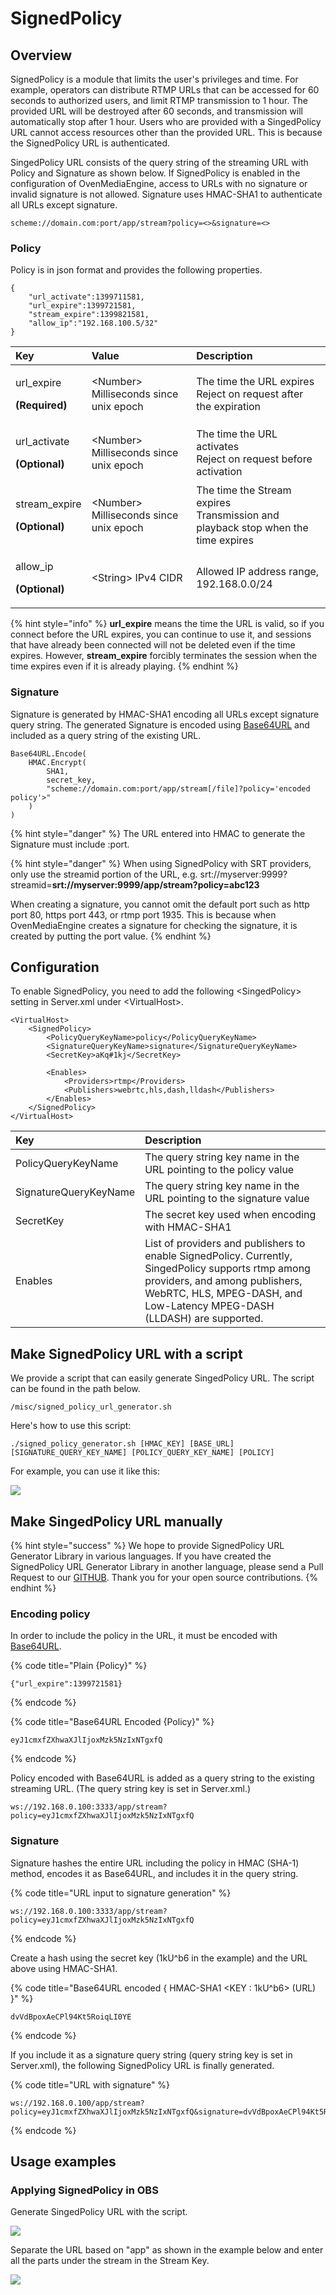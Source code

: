# SignedPolicy

## Overview

SignedPolicy is a module that limits the user's privileges and time. For example, operators can distribute RTMP URLs that can be accessed for 60 seconds to authorized users, and limit RTMP transmission to 1 hour. The provided URL will be destroyed after 60 seconds, and transmission will automatically stop after 1 hour. Users who are provided with a SingedPolicy URL cannot access resources other than the provided URL. This is because the SignedPolicy URL is authenticated.

SingedPolicy URL consists of the query string of the streaming URL with Policy and Signature as shown below. If SignedPolicy is enabled in the configuration of OvenMediaEngine, access to URLs with no signature or invalid signature is not allowed. Signature uses HMAC-SHA1 to authenticate all URLs except signature.

```text
scheme://domain.com:port/app/stream?policy=<>&signature=<>
```

### Policy

Policy is in json format and provides the following properties.

```text
{
	"url_activate":1399711581,									
	"url_expire":1399721581,									
	"stream_expire":1399821581,									
	"allow_ip":"192.168.100.5/32"
}
```

<table>
  <thead>
    <tr>
      <th style="text-align:left">Key</th>
      <th style="text-align:left">Value</th>
      <th style="text-align:left">Description</th>
    </tr>
  </thead>
  <tbody>
    <tr>
      <td style="text-align:left">
        <p>url_expire</p>
        <p><b>(Required)</b>
        </p>
      </td>
      <td style="text-align:left">&lt;Number&gt; Milliseconds since unix epoch</td>
      <td style="text-align:left">The time the URL expires
        <br />Reject on request after the expiration</td>
    </tr>
    <tr>
      <td style="text-align:left">
        <p>url_activate</p>
        <p><b>(Optional)</b>
        </p>
      </td>
      <td style="text-align:left">&lt;Number&gt; Milliseconds since unix epoch</td>
      <td style="text-align:left">The time the URL activates
        <br />Reject on request before activation</td>
    </tr>
    <tr>
      <td style="text-align:left">
        <p>stream_expire</p>
        <p><b>(Optional)</b>
        </p>
      </td>
      <td style="text-align:left">&lt;Number&gt; Milliseconds since unix epoch</td>
      <td style="text-align:left">The time the Stream expires
        <br />Transmission and playback stop when the time expires</td>
    </tr>
    <tr>
      <td style="text-align:left">
        <p>allow_ip</p>
        <p><b>(Optional)</b>
        </p>
      </td>
      <td style="text-align:left">&lt;String&gt; IPv4 CIDR</td>
      <td style="text-align:left">Allowed IP address range, 192.168.0.0/24</td>
    </tr>
  </tbody>
</table>

{% hint style="info" %}
**url\_expire** means the time the URL is valid, so if you connect before the URL expires, you can continue to use it, and sessions that have already been connected will not be deleted even if the time expires. However, **stream\_expire** forcibly terminates the session when the time expires even if it is already playing.
{% endhint %}

### Signature

Signature is generated by HMAC-SHA1 encoding all URLs except signature query string. The generated Signature is encoded using [Base64URL](https://tools.ietf.org/html/rfc4648#section-5) and included as a query string of the existing URL.

```text
Base64URL.Encode(
    HMAC.Encrypt(
        SHA1, 
        secret_key, 
        "scheme://domain.com:port/app/stream[/file]?policy='encoded policy'>"
    )
)
```

{% hint style="danger" %}
The URL entered into HMAC to generate the Signature must include :port. 

{% hint style="danger" %}
When using SignedPolicy with SRT providers, only use the streamid portion of the URL, e.g.
srt://myserver:9999?streamid=**srt://myserver:9999/app/stream?policy=abc123**

When creating a signature, you cannot omit the default port such as http port 80, https port 443, or rtmp port 1935. This is because when OvenMediaEngine creates a signature for checking the signature, it is created by putting the port value.
{% endhint %}

## Configuration

To enable SignedPolicy, you need to add the following &lt;SingedPolicy&gt; setting in Server.xml under &lt;VirtualHost&gt;.

```text
<VirtualHost>
	<SignedPolicy>
		<PolicyQueryKeyName>policy</PolicyQueryKeyName>
		<SignatureQueryKeyName>signature</SignatureQueryKeyName>
		<SecretKey>aKq#1kj</SecretKey>
		
		<Enables>
			<Providers>rtmp</Providers>
			<Publishers>webrtc,hls,dash,lldash</Publishers>
		</Enables>
	</SignedPolicy>
</VirtualHost>
```

| Key | Description |
| :--- | :--- |
| PolicyQueryKeyName | The query string key name in the URL pointing to the policy value |
| SignatureQueryKeyName | The query string key name in the URL pointing to the signature value |
| SecretKey | The secret key used when encoding with HMAC-SHA1 |
| Enables | List of providers and publishers to enable SignedPolicy. Currently, SingedPolicy supports rtmp among providers, and among publishers, WebRTC, HLS, MPEG-DASH, and Low-Latency MPEG-DASH \(LLDASH\) are supported. |

## Make SignedPolicy URL with a script

We provide a script that can easily generate SingedPolicy URL. The script can be found in the path below.

```text
/misc/signed_policy_url_generator.sh
```

Here's how to use this script:

```text
./signed_policy_generator.sh [HMAC_KEY] [BASE_URL] [SIGNATURE_QUERY_KEY_NAME] [POLICY_QUERY_KEY_NAME] [POLICY]
```

For example, you can use it like this:

![](.gitbook/assets/image%20%2817%29.png)

## Make SingedPolicy URL manually

{% hint style="success" %}
We hope to provide SignedPolicy URL Generator Library in various languages. If you have created the SignedPolicy URL Generator Library in another language, please send a Pull Request to our [GITHUB](https://github.com/AirenSoft/OvenMediaEngine/pulls). Thank you for your open source contributions.
{% endhint %}

### Encoding policy

In order to include the policy in the URL, it must be encoded with [Base64URL](https://tools.ietf.org/html/rfc4648#section-5).

{% code title="Plain {Policy}" %}
```text
{"url_expire":1399721581}
```
{% endcode %}

{% code title="Base64URL Encoded {Policy}" %}
```text
eyJ1cmxfZXhwaXJlIjoxMzk5NzIxNTgxfQ
```
{% endcode %}

Policy encoded with Base64URL is added as a query string to the existing streaming URL. \(The query string key is set in Server.xml.\)

```
ws://192.168.0.100:3333/app/stream?policy=eyJ1cmxfZXhwaXJlIjoxMzk5NzIxNTgxfQ
```

### Signature

Signature hashes the entire URL including the policy in HMAC \(SHA-1\) method, encodes it as Base64URL, and includes it in the query string.

{% code title="URL input to signature generation" %}
```text
ws://192.168.0.100:3333/app/stream?policy=eyJ1cmxfZXhwaXJlIjoxMzk5NzIxNTgxfQ
```
{% endcode %}

Create a hash using the secret key \(1kU^b6 in the example\) and the URL above using HMAC-SHA1.

{% code title="Base64URL encoded { HMAC-SHA1 <KEY : 1kU^b6> \(URL\) }" %}
```text
dvVdBpoxAeCPl94Kt5RoiqLI0YE
```
{% endcode %}

If you include it as a signature query string \(query string key is set in Server.xml\), the following SignedPolicy URL is finally generated.

{% code title="URL with signature" %}
```text
ws://192.168.0.100/app/stream?policy=eyJ1cmxfZXhwaXJlIjoxMzk5NzIxNTgxfQ&signature=dvVdBpoxAeCPl94Kt5RoiqLI0YE
```
{% endcode %}

## Usage examples

### Applying SignedPolicy in OBS

Generate SingedPolicy URL with the script. 

![](.gitbook/assets/image%20%2823%29.png)

Separate the URL based on "app" as shown in the example below and enter all the parts under the stream in the Stream Key.

![](.gitbook/assets/image%20%2825%29.png)

